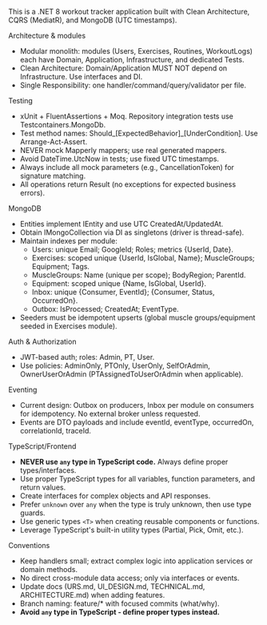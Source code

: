 This is a .NET 8 workout tracker application built with Clean Architecture, CQRS (MediatR), and MongoDB (UTC timestamps).

Architecture & modules
- Modular monolith: modules (Users, Exercises, Routines, WorkoutLogs) each have Domain, Application, Infrastructure, and dedicated Tests.
- Clean Architecture: Domain/Application MUST NOT depend on Infrastructure. Use interfaces and DI.
- Single Responsibility: one handler/command/query/validator per file.

Testing
- xUnit + FluentAssertions + Moq. Repository integration tests use Testcontainers.MongoDb.
- Test method names: Should_[ExpectedBehavior]_[UnderCondition]. Use Arrange-Act-Assert.
- NEVER mock Mapperly mappers; use real generated mappers.
- Avoid DateTime.UtcNow in tests; use fixed UTC timestamps.
- Always include all mock parameters (e.g., CancellationToken) for signature matching.
- All operations return Result<T> (no exceptions for expected business errors).

MongoDB
- Entities implement IEntity and use UTC CreatedAt/UpdatedAt.
- Obtain IMongoCollection<T> via DI as singletons (driver is thread-safe).
- Maintain indexes per module:
  - Users: unique Email; GoogleId; Roles; metrics {UserId, Date}.
  - Exercises: scoped unique {UserId, IsGlobal, Name}; MuscleGroups; Equipment; Tags.
  - MuscleGroups: Name (unique per scope); BodyRegion; ParentId.
  - Equipment: scoped unique {Name, IsGlobal, UserId}.
  - Inbox: unique {Consumer, EventId}; {Consumer, Status, OccurredOn}.
  - Outbox: IsProcessed; CreatedAt; EventType.
- Seeders must be idempotent upserts (global muscle groups/equipment seeded in Exercises module).

Auth & Authorization
- JWT-based auth; roles: Admin, PT, User.
- Use policies: AdminOnly, PTOnly, UserOnly, SelfOrAdmin, OwnerUserOrAdmin (PTAssignedToUserOrAdmin when applicable).

Eventing
- Current design: Outbox on producers, Inbox per module on consumers for idempotency. No external broker unless requested.
- Events are DTO payloads and include eventId, eventType, occurredOn, correlationId, traceId.

TypeScript/Frontend
- **NEVER use `any` type in TypeScript code.** Always define proper types/interfaces.
- Use proper TypeScript types for all variables, function parameters, and return values.
- Create interfaces for complex objects and API responses.
- Prefer `unknown` over `any` when the type is truly unknown, then use type guards.
- Use generic types `<T>` when creating reusable components or functions.
- Leverage TypeScript's built-in utility types (Partial, Pick, Omit, etc.).

Conventions
- Keep handlers small; extract complex logic into application services or domain methods.
- No direct cross-module data access; only via interfaces or events.
- Update docs (URS.md, UI_DESIGN.md, TECHNICAL.md, ARCHITECTURE.md) when adding features.
- Branch naming: feature/* with focused commits (what/why).
- **Avoid `any` type in TypeScript - define proper types instead.**